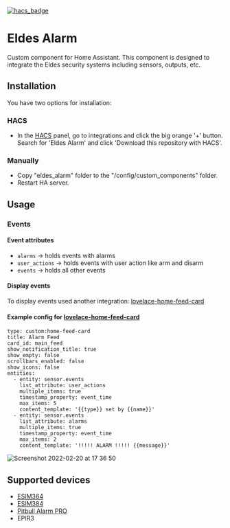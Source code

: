 [![hacs_badge](https://img.shields.io/badge/HACS-Default-41BDF5.svg)](https://github.com/hacs/integration)

# Eldes Alarm

Custom component for Home Assistant. This component is designed to integrate the Eldes security systems including sensors, outputs, etc.

## Installation

You have two options for installation:

### HACS

- In the [HACS](https://hacs.xyz) panel, go to integrations and click the big orange '+' button. Search for 'Eldes Alarm' and click \'Download this repository with HACS'.

### Manually

- Copy "eldes_alarm" folder to the "/config/custom_components" folder.
- Restart HA server.

## Usage

### Events

#### Event attributes

- `alarms` -> holds events with alarms
- `user_actions` -> holds events with user action like arm and disarm
- `events` -> holds all other events

#### Display events

To display events used another integration:
[lovelace-home-feed-card](https://github.com/gadgetchnnel/lovelace-home-feed-card)

#### Example config for [lovelace-home-feed-card](https://github.com/gadgetchnnel/lovelace-home-feed-card)
```
type: custom:home-feed-card
title: Alarm Feed
card_id: main_feed
show_notification_title: true
show_empty: false
scrollbars_enabled: false
show_icons: false
entities:
  - entity: sensor.events
    list_attribute: user_actions
    multiple_items: true
    timestamp_property: event_time
    max_items: 5
    content_template: '{{type}} set by {{name}}'
  - entity: sensor.events
    list_attribute: alarms
    multiple_items: true
    timestamp_property: event_time
    max_items: 2
    content_template: '!!!!! ALARM !!!!! {{message}}'
```

![Screenshot 2022-02-20 at 17 36 50](https://user-images.githubusercontent.com/28056781/154851938-55e33ba4-1819-4f1d-bce0-0e7bd97cdc78.png)

## Supported devices

- [ESIM364](https://eldesalarms.com/hybrid-alarm-control-panel-with-gsm-gprs-communicator-esim364)
- [ESIM384](https://eldesalarms.com/esim384)
- [Pitbull Alarm PRO](https://eldesalarms.com/pitbull-alarm-pro)
- EPIR3
